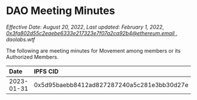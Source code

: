 # DAO Meeting Minutes

_Effective Date: August 20, 2022_, _Last updated: February 1, 2022_,
_[0x3fa802d55c2eaebe6333e217323e7f07a2ca92b4@ethereum.email
](mailto:0x3fa802d55c2eaebe6333e217323e7f07a2ca92b4@ethereum.email)_, _daolabs.wtf_

The following are meeting minutes for Movement among members or its Authorized Members.

| Date       | IPFS CID                                   | Attendees                            |
| :--------- | :----------------------------------------- | ------------------------------------ |
| 2023-01-31 | 0x5d95baebb8412ad827287240a5c281e3bb30d27e | eth:0x5d95...d27E, eth:0xA4e6...931c |
